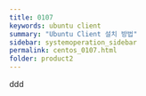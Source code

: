 ```yaml
---
title: 0107
keywords: ubuntu client
summary: "Ubuntu Client 설치 방법"
sidebar: systemoperation_sidebar
permalink: centos_0107.html
folder: product2
---
```



ddd
